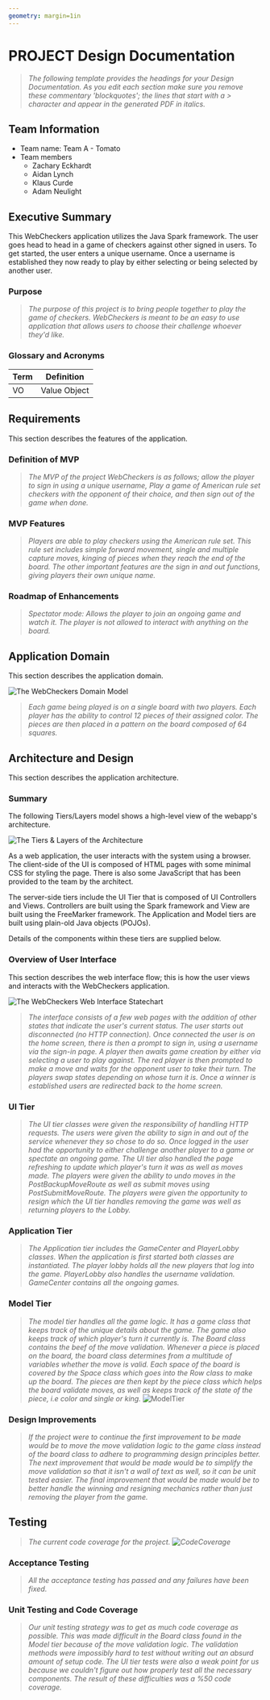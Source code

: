 ```yaml
---
geometry: margin=1in
---
```

# PROJECT Design Documentation

> _The following template provides the headings for your Design
> Documentation.  As you edit each section make sure you remove these
> commentary 'blockquotes'; the lines that start with a > character
> and appear in the generated PDF in italics._

## Team Information
* Team name: Team A - Tomato
* Team members
  * Zachary Eckhardt
  * Aidan Lynch
  * Klaus Curde
  * Adam Neulight

## Executive Summary

This WebCheckers application utilizes the Java Spark framework. The user goes head to head in a game of checkers
against other signed in users. To get started, the user enters a unique username. Once a username is established they
now ready to play by either selecting or being selected by another user.

### Purpose
> _The purpose of this project is to bring people together to play the game of checkers.
>WebCheckers is meant to be an easy to use application that allows users to choose their 
>challenge whoever they'd like._

### Glossary and Acronyms

| Term | Definition |
|------|------------|
| VO | Value Object |


## Requirements

This section describes the features of the application.

### Definition of MVP
> _The MVP of the project WebCheckers is as follows; allow the player to sign in using a unique username, Play a game of
>American rule set checkers with the opponent of their choice, and then sign out of the game when done._

### MVP Features
> _Players are able to play checkers using the American rule set. This rule set includes simple forward movement, single
>and multiple capture moves, kinging of pieces when they reach the end of the board. The other important features are the
>sign in and out functions, giving players their own unique name._

### Roadmap of Enhancements
> _Spectator mode: Allows the player to join an ongoing game and watch it. The player is not allowed to interact with
>anything on the board._
>


## Application Domain

This section describes the application domain.

![The WebCheckers Domain Model](domain-model.png)

> _Each game being played is on a single board with two players. Each player has the ability to control 12 pieces of
>their assigned color. The pieces are then placed in a pattern on the board composed of 64 squares._


## Architecture and Design

This section describes the application architecture.

### Summary

The following Tiers/Layers model shows a high-level view of the webapp's architecture.

![The Tiers & Layers of the Architecture](architecture-tiers-and-layers.png)

As a web application, the user interacts with the system using a
browser.  The client-side of the UI is composed of HTML pages with
some minimal CSS for styling the page.  There is also some JavaScript
that has been provided to the team by the architect.

The server-side tiers include the UI Tier that is composed of UI Controllers and Views.
Controllers are built using the Spark framework and View are built using the FreeMarker framework.  The Application and Model tiers are built using plain-old Java objects (POJOs).

Details of the components within these tiers are supplied below.


### Overview of User Interface

This section describes the web interface flow; this is how the user views and interacts
with the WebCheckers application.

![The WebCheckers Web Interface Statechart](state-diagram.png)

> _The interface consists of a few web pages with the addition of other states that indicate the user's current
>status. The user starts out disconnected (no HTTP connection). Once connected the user is on the home screen, 
>there is then a prompt to sign in, using a username via the sign-in page. A player then awaits game creation by either
>via selecting a user to play against. The red player is then prompted to make a move and waits for the opponent user to
>take their turn. The players swap states depending on whose turn it is. Once a winner is established users are redirected
>back to the home screen._


### UI Tier
> _The UI tier classes were given the responsibility of handling HTTP requests. The users were given the ability to sign
>in and out of the service whenever they so chose to do so. Once logged in the user had the opportunity to either 
>challenge another player to a game or spectate an ongoing game. The UI tier also handled the page refreshing to update
>which player's turn it was as well as moves made. The players were given the ability to undo moves in the 
>PostBackupMoveRoute as well as submit moves using PostSubmitMoveRoute. The players were given the opportunity to resign
>which the UI tier handles removing the game was well as returning players to the Lobby._


### Application Tier
> _The Application tier includes the GameCenter and PlayerLobby classes. When the application is first started
>both classes are instantiated. The player lobby holds all the new players that log into the game. PlayerLobby also
>handles the username validation. GameCenter contains all the ongoing games._


### Model Tier
> _The model tier handles all the game logic. It has a game class that keeps track of the unique details about
>the game. The game also keeps track of which player's turn it currently is. The Board class contains the beef
>of the move validation. Whenever a piece is placed on the board, the board class determines from a multitude of 
>variables whether the move is valid. Each space of the board is covered by the Space class which goes into the Row
>class to make up the board. The pieces are then kept by the piece class which helps the board validate moves, as
>well as keeps track of the state of the piece, i.e color and single or king._
>![ModelTier](Model%20Tier.png)

### Design Improvements
> _If the project were to continue the first improvement to be made would be to move the move validation logic to the 
>game class instead of the board class to adhere to programming design principles better. The next improvement that 
>would be made would be to simplify the move validation so that it isn't a wall of text as well, so it can be unit tested
>easier. The final improvement that would be made would be to better handle the winning and resigning mechanics rather
>than just removing the player from the game._

## Testing
> _The current code coverage for the project.
>![CodeCoverage](codecoverage.png)_

### Acceptance Testing
> _All the acceptance testing has passed and any failures have been fixed._

### Unit Testing and Code Coverage
> _Our unit testing strategy was to get as much code coverage as possible. This was made difficult in the Board class 
>found in the Model tier because of the move validation logic. The validation methods were impossibly hard to test
>without writing out an absurd amount of setup code. The UI tier tests were also a weak point for us because we couldn't 
>figure out how properly test all the necessary components. The result of these difficulties was a %50 code coverage._
